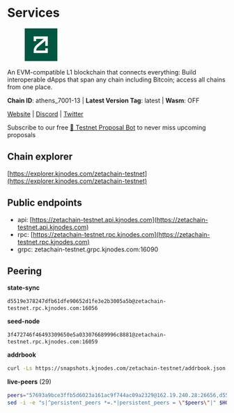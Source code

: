# Services

<figure><img src="https://raw.githubusercontent.com/kj89/cosmos-images/main/logos/zetachain.png" alt=""><figcaption></figcaption></figure>

An EVM-compatible L1 blockchain that connects everything:  Build interoperable dApps that span any chain including Bitcoin; access all chains from one place.

**Chain ID**: athens_7001-13 | **Latest Version Tag**: latest | **Wasm**: OFF

[Website](https://www.zetachain.com) | [Discord](https://discord.gg/zetachain) | [Twitter](https://twitter.com/zetablockchain)



Subscribe to our free [🤖 Testnet Proposal Bot](https://t.me/kjnodes_testnet_proposal_bot) to never miss upcoming proposals


## Chain explorer
[https://explorer.kjnodes.com/zetachain-testnet](https://explorer.kjnodes.com/zetachain-testnet)

## Public endpoints

* api: [https://zetachain-testnet.api.kjnodes.com](https://zetachain-testnet.api.kjnodes.com)
* rpc: [https://zetachain-testnet.rpc.kjnodes.com](https://zetachain-testnet.rpc.kjnodes.com)
* grpc: zetachain-testnet.grpc.kjnodes.com:16090

## Peering

**state-sync**

```text
d5519e378247dfb61dfe90652d1fe3e2b3005a5b@zetachain-testnet.rpc.kjnodes.com:16056
```

**seed-node**

```text
3f472746f46493309650e5a033076689996c8881@zetachain-testnet.rpc.kjnodes.com:16059
```

**addrbook**
```bash
curl -Ls https://snapshots.kjnodes.com/zetachain-testnet/addrbook.json > $HOME/.zetacored/config/addrbook.json
```

**live-peers** (29)
```bash
peers="57693a9bce3ffb5d6023a161ac9f744ac09a2329@162.19.240.28:26656,d5519e378247dfb61dfe90652d1fe3e2b3005a5b@65.109.68.190:16056,809c1bdb33c162fdc380372523ccd58131368380@54.77.180.134:26656,a6090cdf3ff4bdc428ba89c4f622ec1b3490e338@18.143.71.236:26656,828a6e980767d83ee0d6eb798f6cadbad6446566@31.132.165.22:26756,59b43cb110b5e1efb4d7ea2e91e27457570622b7@49.12.236.218:36656,eb43c24b45bdc2db8f7dbd574b64b6ef21e65298@78.46.45.174:26656,53fd7e439b03318cb42531717ae324eb7f89084c@65.21.239.25:26656,a918d08544b5f4e0a9eb20bf91f343eb71b6d5ee@164.90.181.99:26656,af10c27ac4539b6c7f593013267d25797cf68ff2@54.187.106.246:26656,983972c8d76558b5f0150cd6bffc10ce4f608e4c@65.21.236.163:26656,9c26260b0148376d2343c4c8c2e2bd7f3f498cd4@35.162.231.114:26656,66338a18a755a0c780b011f012ff142ebaa8fa56@44.236.174.26:26656,4226fcb3b3809c00bc56283063fc52fa4bfc9a17@18.210.106.52:26656,bc172d609b49146ca63ea47c0f7e1f04fa4a7458@44.226.121.184:26656,d21b103628b0d5d824bbe81b809d8dc457bd2059@65.109.92.79:14656,7581f6a7b3913b900f172633df4e555342b350b1@202.8.10.137:26656,32da15cebf6d8f2a5676d14e587592ab37aa271d@54.210.102.215:26656,51405784f4a8376134a68cf350c0213f0830bf51@3.211.83.113:26656,fc5316e6ada821627224a5efa2abb9d9a9c6c8f4@52.49.116.66:26656,55d9651de8e1f15953b9adb5ba4f4816b94fc32d@34.240.40.173:26656,d73641538d631674ab1141ec0326a9d41a4660a6@34.199.35.194:26656,fe8a706ce2538ba81429f89a1bfd28f4e39e9b7d@13.228.103.187:26656,af58c82b5f4d2268e0b8ca9150190e438c07d90d@34.239.99.239:26656,853c46d580fe0673aba2b72b4b93b9d156b882fb@52.42.64.63:26656,b96c038643c08373535956e3505a5aa955fadb0a@54.254.133.239:26656,038234610497601373b1d27e27251674c6c81df7@3.218.170.198:26656,24a3a8151ec9ecec0b9ed1ca97accfb1dacc115f@88.218.226.79:26656,d69a1868b953aceeeaaa2055f0af22c164774500@54.236.217.236:26656"
sed -i -e "s|^persistent_peers *=.*|persistent_peers = \"$peers\"|" $HOME/.zetacored/config/config.toml
```
